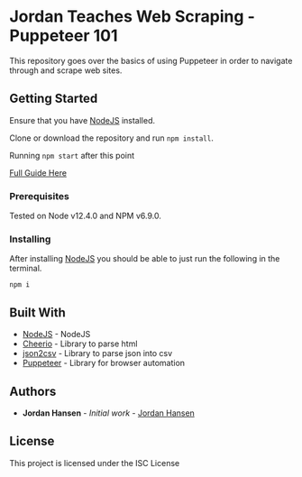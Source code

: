 # Jordan Teaches Web Scraping - Puppeteer 101

This repository goes over the basics of using Puppeteer in order to navigate through and scrape web sites.

## Getting Started

Ensure that you have [NodeJS](https://nodejs.org/en/) installed.

Clone or download the repository and run `npm install`.

Running `npm start` after this point

[Full Guide Here](https://javascriptwebscrapingguy.com/puppeteer-jordan-teaches-web-scraping)

### Prerequisites

Tested on Node v12.4.0 and NPM v6.9.0.

### Installing

After installing [NodeJS](https://nodejs.org/en/) you should be able to just run the following in the terminal.

```
npm i
```

## Built With

* [NodeJS](https://nodejs.org/en/) - NodeJS
* [Cheerio](https://github.com/cheeriojs/cheerio) - Library to parse html
* [json2csv](https://github.com/zemirco/json2csv) - Library to parse json into csv
* [Puppeteer](https://github.com/puppeteer/puppeteer) - Library for browser automation

## Authors

* **Jordan Hansen** - *Initial work* - [Jordan Hansen](https://github.com/aarmora)


## License

This project is licensed under the ISC License

